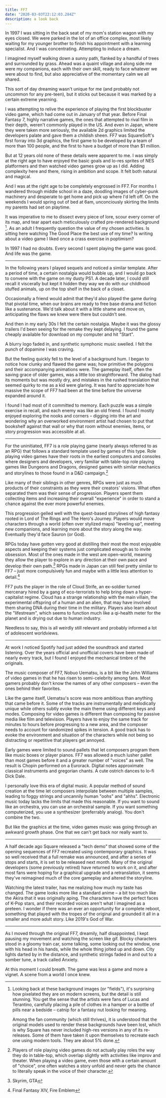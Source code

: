 ```yaml
---
title: FF7
date: "2020-03-03T22:12:03.284Z"
description: a look back
---
```


In 1997 I was sitting in the back seat of my mom's station wagon with my eyes closed. We were parked in the lot of an office complex, most likely waiting for my younger brother to finish his appointment with a learning specialist. And I was concentrating. Attempting to induce a dream.

I imagined myself walking down a sunny path, flanked by a handful of trees and surrounded by grass. Ahead was a quaint village and along side me were my companions, each with their own skill, ready to face whatever we were about to find, but also appreciative of the momentary calm we all shared.

This sort of day dreaming wasn't unique for me (and probably not uncommon for any pre-teen), but it sticks out because it was marked by a certain extreme yearning.

I was attempting to relive the experience of playing the first blockbuster video game, which had come out in January of that year. Before Final Fantasy 7, highly narrative games, the ones that attempted to rival film in their depth, weren't commonly played in the US. And even in Japan, where they were taken more seriously, the available 2d graphics limited the developers palate and gave them a childish sheen. FF7 was SquareSoft's first forray into 3d graphics, the first game to be developed by a team of more than 100 people, and the first to have a budget of more than $1 million.

But at 12 years old none of these details were apparent to me. I was simply at the right age to have enjoyed the basic goals and lo-res sprites of NES platformers and then watched video games grow up as I did. Adding complexity here and there, rising in ambition and scope. It felt both natural and magical.

And I was at the right age to be completely engrossed in FF7. For months I wandered through middle school in a daze, doodling images of cyber-punk machinery and desperate to get home and pick up where I'd left off. On the weekends I would spring out of bed at 6am, unconciously skirting the limits my parents had set on playtime.

It was imperative to me to dissect every piece of lore, scour every corner of its map, and tear apart each meticulously crafted pre-rendered background [^1]. As an adult I frequently question the value of my chosen activities. Is sitting here watching The Good Place the best use of my time? Is writing about a video game I liked once a crass exercise in poptimism?

In 1997 I had no doubts. Every second I spent playing the game was good. And life was the game.

[^1]: Looking back at these background images (or "fields"), it's surprising how pixelated they are on modern screens, but the detail is still stunning. You get the sense that the artists were fans of Lucas and Terantino, carefully placing a pile of clothes in a hamper or a bottle of pills near a bedside – catnip for a fantasy nut looking for meaning.

    Among the fan community (which still thrives), it is understood that the original models used to render these backgrounds have been lost, which is why Square has never included high-res versions in any of its re-releases. Some of them have taken it upon themselves to recreate each one using modern tools. They are about 5% done.

---

In the following years I played sequels and noticed a similar template. After a period of time, a certain nostalgia would bubble up, and I would go back to convene with the game on my dusty PS1. A decade later, I could still recall it viscerally but kept it hidden they way we do with our childhood stuffed animals, up on the top shelf in the back of a closet.

Occasionally a friend would admit that they'd also played the game during that pivotal time, when our brains are ready to free base drama and fiction like a sustenance. We'd talk about it with a little shame and move on, anticipating the flaws we knew were there but couldn't see.

And then in my early 30s I felt the certain nostalgia. Maybe it was the glossy trailers I'd been seeing for the remake they kept delaying. I found the game cheaply available for download on my computer and hit "Start".

A blurry logo faded in, and synthetic symphonic music swelled. I felt the punch of dopamine I was craving.

But the feeling quickly fell to the level of a background hum. I began to notice how clunky and flawed the game was; how primitive the polygons and their accompanying animations were. The gameplay itself, often the saving grace of older games, was a little too straightforward. The dialog had its moments but was mostly dry, and mistakes in the rushed translation that seemed quirky to me as a kid were glaring. It was hard to appreciate how massive the scope of FF7 had been at the time before the universe expanded around it.

I found I had most of it committed to memory. Each puzzle was a simple exercise in recall, and each enemy was like an old friend. I found I mostly enjoyed exploring the nooks and corners – digging into the art and wondering why an overworked environment artist had chosen to put that bookshelf against that wall or why that room without enemies, items, or story progression was accessible at all.

---

For the uninitiated, FF7 is a role playing game (nearly always referred to as an RPG) that follows a standard template used by games of this type. Role playing video games have their roots in the earliest computers and consoles where designers and developers, very familiar with table-top role playing games like Dungeons and Dragons, designed games with similar mechanics and storylines to those found in a D&D campaign.[^2]

[^2]: Players of role playing video games do not actually play roles the way they do in table-top, which overlap slightly with activities like improv and theater. When playing a video game, even those with a certain amount of "choice", one often watches a story unfold and never gets the chance to literally speak in the voice of their character.

Like many of their siblings in other genres, RPGs were just as much products of their constraints as they were their creators' visions. What often separated them was their sense of progression. Players spent them collecting items and increasing their overall "experience" in order to stand a chance against the ever more powerful enemies.

This progression gelled well with the quest-based storylines of high fantasy rooted in Lord of The Rings and The Hero's Journey. Players would move characters through a world (often over stylized maps) "leveling up", meeting new companions, and learning more about the story along the way. Eventually they'd face Sauron (or God).

RPGs today have gotten very good at distilling their most the most enjoyable aspects and keeping their systems just complicated enough as to invite obsession. Most of the ones made in the west are open-world, meaning they allow the player to explore in any direction at their own pace and develop their own path.[^3] RPGs made in Japan can still feel pretty similar to FF7 – just more compulsively fun and maybe with a little less attention to detail.[^4]

FF7 puts the player in the role of Cloud Strife, an ex-soldier turned mercenary hired by a gang of eco-terrorists to help bring down a hyper-capitalist regime. Cloud has a strange relationship with the main villain, the experimental offspring of a human and an alien, that may have involved them sharing DNA during their time in the military. Players also learn about the "lifestream", which seems to function much like a qi-health meter for the planet and is drying out due to human industry.

Needless to say, this is all weirdly still relevant and probably informed a lot of adolescent worldviews.

[^3]: Skyrim, GTA

[^4]: Final Fantasy XIV, Fire Emblem

---

At work I noticed Spotify had just added the soundtrack and started listening. Over the years official and unofficial covers have been made of nearly every track, but I found I enjoyed the mechanical timbre of the originals.

The music composer of FF7, Nobuo Uematsu, is a bit like the John Williams of video games in that he has risen to semi-celebrity among fans. Most gamers probably don't know the names of any other composers – even the ones behind their favorites.

Like the game itself, Uematsu's score was more ambitious than anything that came before it. Some of the tracks are instrumentally and melodically unique while others subtly evoke the main theme using different keys and modes. Composing for video games is different than composing for passive media like film and television. Players have to enjoy the same track for minutes to hours before progressing to a new area, and the composer needs to account for randomized spikes in tension. A good track has to evoke the environment and situation of the characters while not being so distracting or repetitive that players get annoyed.

Early games were limited to sound pallets that let composers program them like music boxes or player pianos. FF7 was allowed a much lusher pallet than most games before it and a greater number of "voices" as well. The result is Chopin performed on a Eurorack. Digital notes approximate classical instruments and gregorian chants. A cute ostrich dances to lo-fi Dick Dale.

I personally love this era of digital music. A popular method of sound creation at the time let composers interpolate between multiple samples, leading to foggy strings and uncannily human "oohs" and "ahhs". Electronic music today lacks the limits that made this reasonable. If you want to sound like an orchestra, you can use an orchestral sample. If you want something computerized, you use a synthesizer (preferrably analog). You don't combine the two.

But like the graphics at the time, video games music was going through an awkward growth phase. One that we can't get back nor really want to.

---

A half decade ago Square released a "tech demo" that showed some of the opening sequences of FF7 recreated using contemporary graphics. It was so well received that a full remake was announced, and after a series of stops and starts, it is set to be released next month. Many of the original developers (some previously retired) have returned to work on it, and after most fans were hoping for a graphical upgrade and a retranslation, it seems they've reimagined much of the core gameplay and altered the storyline.

Watching the latest trailer, has me realizing how much my taste has changed. The game looks more like a standard anime – a bit too much like the Akira that it was originally aping. The characters have the perfect faces of K-Pop stars, and their recorded voices aren't what I imagined as a preteen. I wonder if there was an ever an opportunity for a complete reboot, something that played with the tropes of the original and grounded it all in a smaller and more adult story. Like 2019's God of War.

---

As I moved through the original FF7, dreamily, half disappointed, I kept pausing my movement and watching the screen like gif. Blocky characters stood in a gloomy train car, some talking, some looking out the window, one with his head in his hands, while the whole thing jolted up and down. City lights darted by in the distance, and synthetic strings faded in and out to a somber tune, a track called Anxiety.

At this moment I could breath. The game was less a game and more a vignet. A scene from a world I once knew.
